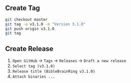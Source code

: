 


## Create Tag
```bash
git checkout master
git tag -a v3.1.0 -m "Version 3.1.0"
git push origin v3.1.0
git tag
```

## Create Release
1. ```Open GitHub``` -> ```Tags``` -> ```Releases``` -> ```Draft a new release``` 
2. ```Select tag (v3.1.0)```
3. ```Release title (BibleBrainRing v3.1.0)```
4. ```Attach binaries ...```






